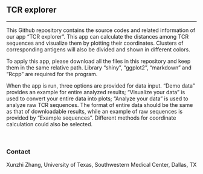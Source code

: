 TCR explorer
------------

------------------------------------------------------------------------

This Github repository contains the source codes and related information
of our app “TCR explorer”. This app can calculate the distances among
TCR sequences and visualize them by plotting their coordinates. Clusters
of corresponding antigens will also be divided and shown in different
colors.

To apply this app, please download all the files in this repository and
keep them in the same relative path. Library “shiny”, “ggplot2”,
“markdown” and “Rcpp” are required for the program.

When the app is run, three options are provided for data input. “Demo
data” provides an example for entire analyzed results; “Visualize your
data” is used to convert your entire data into plots; “Analyze your
data” is used to analyze raw TCR sequences. The format of entire data
should be the same as that of downloadable results, while an example of
raw sequences is provided by “Example sequences”. Different methods for
coordinate calculation could also be selected.

 

### Contact

Xunzhi Zhang, University of Texas, Southwestern Medical Center, Dallas,
TX
